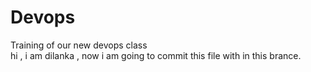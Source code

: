 # Devops
Training of our new devops class  
hi , i am dilanka , now i am going to commit this file with in this brance. 
